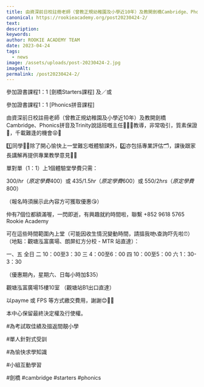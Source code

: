 ```yaml
---
title: 由資深前日校註冊老師（曾教正規幼稚園及小學近10年）及教開劍橋Cambridge、Phonics拼音及Trinity說話班嘅主任👩🏼‍🏫教導，非常吸引，質素保證 🥰，千載難逢的機會😝🌈
canonical: https://rookieacademy.org/post20230424-2/
text: 
description: 
keywords: 
author: ROOKIE ACADEMY TEAM
date: 2023-04-24
tags:
  - news
image: /assets/uploads/post-20230424-2.jpg
imageAlt: 
permalink: /post20230424-2/
---
```


參加證書課程1：1 [劍橋Starters課程]  及／或

參加證書課程1：1 [Phonics拼音課程] 

由資深前日校註冊老師（曾教正規幼稚園及小學近10年）及教開劍橋Cambridge、Phonics拼音及Trinity說話班嘅主任👩🏼‍🏫教導，非常吸引，質素保證 🥰，千載難逢的機會😝🌈

1️⃣同學🤩🤩除了開心愉快上一堂難忘嘅體驗課外，2️⃣亦包括專業評估🗂️，課後跟家長講解再提供專業教學意見👍🏻

單對單（1：1）上1個體驗堂學費只需：

$300/hr（原定學費$400）或
$435/1.5hr（原定學費$600）或
$550/2hrs（原定學費$800）

（報名時須展示此內容方可獲取優惠😘）

仲有7個位都額滿喔，一閃即逝，有興趣就約時間啦，聯繫 +852 9618 5765 Rookie Academy 

可在這些時間範圍內上堂（可能因收生情況變動時間，請搵我哋📞查詢吓先啦⏰）（地點：觀塘泓富廣場、朗屏虹方分校 - MTR 站直達）：

一、五 全日
二 10：00至3：30
三 4：00至6：00
四 10：00至5：00 
六 1：30-3：30

（優惠期內，星期六、日每小時加$35）

觀塘泓富廣場15樓10室 （觀塘站B1出口直達）

以payme  或 FPS 等方式繳交費用，謝謝😊🫶🏻

本中心保留最終決定權及行使權。

#為考試取佳績及搵返間靚小學 

#單人針對式受訓 

#為愉快求學知識 

#小組互動學習

#劍橋 #cambridge #starters #phonics